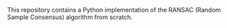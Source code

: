 This repository contains a Python implementation of the RANSAC (Random Sample Consensus) algorithm from scratch.
